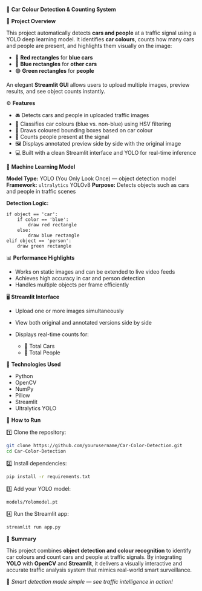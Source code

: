 🚗 **Car Colour Detection & Counting System**

📘 **Project Overview**

This project automatically detects **cars and people** at a traffic signal using a YOLO deep learning model.
It identifies **car colours**, counts how many cars and people are present, and highlights them visually on the image:

* 🔴 **Red rectangles** for **blue cars**
* 🔵 **Blue rectangles** for **other cars**
* 🟢 **Green rectangles** for **people**

An elegant **Streamlit GUI** allows users to upload multiple images, preview results, and see object counts instantly.

⚙️ **Features**

* 🚘 Detects cars and people in uploaded traffic images
* 🎨 Classifies car colours (blue vs. non-blue) using HSV filtering
* 🔲 Draws coloured bounding boxes based on car colour
* 👥 Counts people present at the signal
* 🖼️ Displays annotated preview side by side with the original image
* 💻 Built with a clean Streamlit interface and YOLO for real-time inference

🧠 **Machine Learning Model**

**Model Type:** YOLO (You Only Look Once) — object detection model
**Framework:** `ultralytics` YOLOv8
**Purpose:** Detects objects such as cars and people in traffic scenes

**Detection Logic:**

```
if object == 'car':
    if color == 'blue':
        draw red rectangle
    else:
        draw blue rectangle
elif object == 'person':
    draw green rectangle
```

📊 **Performance Highlights**

* Works on static images and can be extended to live video feeds
* Achieves high accuracy in car and person detection
* Handles multiple objects per frame efficiently

🖥️ **Streamlit Interface**

* Upload one or more images simultaneously
* View both original and annotated versions side by side
* Displays real-time counts for:

  * 🚗 Total Cars
  * 🧍 Total People



🧰 **Technologies Used**

* Python
* OpenCV
* NumPy
* Pillow
* Streamlit
* Ultralytics YOLO

🚀 **How to Run**

1️⃣ Clone the repository:

```bash
git clone https://github.com/yourusername/Car-Color-Detection.git
cd Car-Color-Detection
```

2️⃣ Install dependencies:

```bash
pip install -r requirements.txt
```

3️⃣ Add your YOLO model:

```
models/Yolomodel.pt
```

4️⃣ Run the Streamlit app:

```bash
streamlit run app.py
```

💬 **Summary**

This project combines **object detection and colour recognition** to identify car colours and count cars and people at traffic signals.
By integrating **YOLO** with **OpenCV** and **Streamlit**, it delivers a visually interactive and accurate traffic analysis system that mimics real-world smart surveillance.

🧩 *Smart detection made simple — see traffic intelligence in action!*
